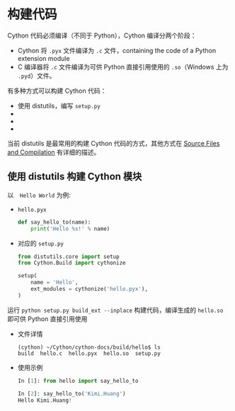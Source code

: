 # 构建代码

Cython 代码必须编译（不同于 Python），Cython 编译分两个阶段：

* Cython 将 ``.pyx`` 文件编译为 ``.c`` 文件，containing the code of a Python extension module
* C 编译器将 ``.c`` 文件编译为可供 Python 直接引用使用的 ``.so``（Windows 上为 ``.pyd``）文件。

有多种方式可以构建 Cython 代码：

* 使用 distutils，编写 ``setup.py``
* 
* 
* 

当前 distutils 是最常用的构建 Cython 代码的方式，其他方式在 [Source Files and Compilation](http://docs.cython.org/en/latest/src/userguide/source_files_and_compilation.html#compilation) 有详细的描述。

## 使用 distutils 构建 Cython 模块

以　``Hello World`` 为例:

* ``hello.pyx``
  ```python
  def say_hello_to(name):
      print('Hello %s!' % name)
  ```
* 对应的 ``setup.py``
  ```python
  from distutils.core import setup
  from Cython.Build import cythonize

  setup(
      name = 'Hello',
      ext_modules = cythonize('hello.pyx'),
  )
  ```

运行 ``python setup.py build_ext --inplace`` 构建代码，编译生成的 ``hello.so`` 即可供 Python 直接引用使用

* 文件详情
  ```shell
  (cython) ~/Cython/cython-docs/build/hello$ ls
  build  hello.c  hello.pyx  hello.so  setup.py
  ```
* 使用示例
  ```python
  In [1]: from hello import say_hello_to

  In [2]: say_hello_to('Kimi.Huang')
  Hello Kimi.Huang!
  ```
